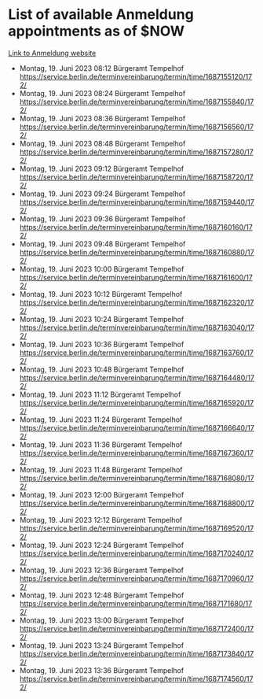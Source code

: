 # List of available Anmeldung appointments as of $NOW
[Link to Anmeldung website](https://service.berlin.de/terminvereinbarung/termin/tag.php?termin=1&anliegen[]=120686&dienstleisterlist=122210,122217,327316,122219,327312,122227,327314,122231,327346,122243,327348,122254,122252,329742,122260,329745,122262,329748,122271,327278,122273,327274,122277,327276,330436,122280,327294,122282,327290,122284,327292,122291,327270,122285,327266,122286,327264,122296,327268,150230,329760,122297,327286,122294,327284,122312,329763,122314,329775,122304,327330,122311,327334,122309,327332,317869,122281,327352,122279,329772,122283,122276,327324,122274,327326,122267,329766,122246,327318,122251,327320,122257,327322,122208,327298,122226,327300&herkunft=http%3A%2F%2Fservice.berlin.de%2Fdienstleistung%2F120686%2F)
- Montag, 19. Juni 2023 08:12 Bürgeramt Tempelhof https://service.berlin.de/terminvereinbarung/termin/time/1687155120/172/
- Montag, 19. Juni 2023 08:24 Bürgeramt Tempelhof https://service.berlin.de/terminvereinbarung/termin/time/1687155840/172/
- Montag, 19. Juni 2023 08:36 Bürgeramt Tempelhof https://service.berlin.de/terminvereinbarung/termin/time/1687156560/172/
- Montag, 19. Juni 2023 08:48 Bürgeramt Tempelhof https://service.berlin.de/terminvereinbarung/termin/time/1687157280/172/
- Montag, 19. Juni 2023 09:12 Bürgeramt Tempelhof https://service.berlin.de/terminvereinbarung/termin/time/1687158720/172/
- Montag, 19. Juni 2023 09:24 Bürgeramt Tempelhof https://service.berlin.de/terminvereinbarung/termin/time/1687159440/172/
- Montag, 19. Juni 2023 09:36 Bürgeramt Tempelhof https://service.berlin.de/terminvereinbarung/termin/time/1687160160/172/
- Montag, 19. Juni 2023 09:48 Bürgeramt Tempelhof https://service.berlin.de/terminvereinbarung/termin/time/1687160880/172/
- Montag, 19. Juni 2023 10:00 Bürgeramt Tempelhof https://service.berlin.de/terminvereinbarung/termin/time/1687161600/172/
- Montag, 19. Juni 2023 10:12 Bürgeramt Tempelhof https://service.berlin.de/terminvereinbarung/termin/time/1687162320/172/
- Montag, 19. Juni 2023 10:24 Bürgeramt Tempelhof https://service.berlin.de/terminvereinbarung/termin/time/1687163040/172/
- Montag, 19. Juni 2023 10:36 Bürgeramt Tempelhof https://service.berlin.de/terminvereinbarung/termin/time/1687163760/172/
- Montag, 19. Juni 2023 10:48 Bürgeramt Tempelhof https://service.berlin.de/terminvereinbarung/termin/time/1687164480/172/
- Montag, 19. Juni 2023 11:12 Bürgeramt Tempelhof https://service.berlin.de/terminvereinbarung/termin/time/1687165920/172/
- Montag, 19. Juni 2023 11:24 Bürgeramt Tempelhof https://service.berlin.de/terminvereinbarung/termin/time/1687166640/172/
- Montag, 19. Juni 2023 11:36 Bürgeramt Tempelhof https://service.berlin.de/terminvereinbarung/termin/time/1687167360/172/
- Montag, 19. Juni 2023 11:48 Bürgeramt Tempelhof https://service.berlin.de/terminvereinbarung/termin/time/1687168080/172/
- Montag, 19. Juni 2023 12:00 Bürgeramt Tempelhof https://service.berlin.de/terminvereinbarung/termin/time/1687168800/172/
- Montag, 19. Juni 2023 12:12 Bürgeramt Tempelhof https://service.berlin.de/terminvereinbarung/termin/time/1687169520/172/
- Montag, 19. Juni 2023 12:24 Bürgeramt Tempelhof https://service.berlin.de/terminvereinbarung/termin/time/1687170240/172/
- Montag, 19. Juni 2023 12:36 Bürgeramt Tempelhof https://service.berlin.de/terminvereinbarung/termin/time/1687170960/172/
- Montag, 19. Juni 2023 12:48 Bürgeramt Tempelhof https://service.berlin.de/terminvereinbarung/termin/time/1687171680/172/
- Montag, 19. Juni 2023 13:00 Bürgeramt Tempelhof https://service.berlin.de/terminvereinbarung/termin/time/1687172400/172/
- Montag, 19. Juni 2023 13:24 Bürgeramt Tempelhof https://service.berlin.de/terminvereinbarung/termin/time/1687173840/172/
- Montag, 19. Juni 2023 13:36 Bürgeramt Tempelhof https://service.berlin.de/terminvereinbarung/termin/time/1687174560/172/
